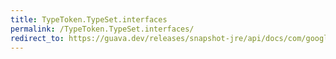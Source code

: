 ```yaml
---
title: TypeToken.TypeSet.interfaces
permalink: /TypeToken.TypeSet.interfaces/
redirect_to: https://guava.dev/releases/snapshot-jre/api/docs/com/google/common/reflect/TypeToken.TypeSet.html#interfaces--
---
```

